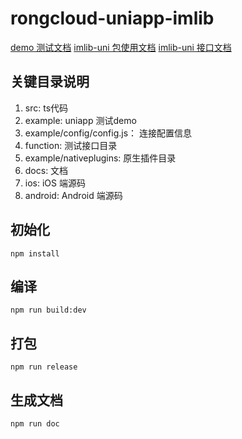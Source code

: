 # rongcloud-uniapp-imlib

[demo 测试文档](./example/README.md)
[imlib-uni 包使用文档](./INTRODUCTION.md)
[imlib-uni 接口文档](./docs/index.html)

## 关键目录说明
1. src: ts代码
2. example: uniapp 测试demo
3. example/config/config.js： 连接配置信息
4. function: 测试接口目录
5. example/nativeplugins: 原生插件目录
6. docs: 文档
7. ios: iOS 端源码
8. android: Android 端源码

## 初始化
```
npm install
```

## 编译
```
npm run build:dev
```

## 打包
```
npm run release
```

## 生成文档
```
npm run doc
```
